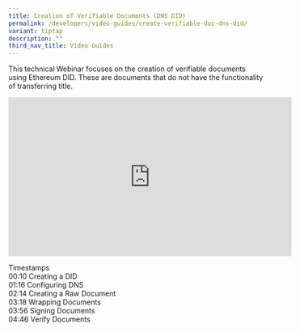 ```yaml
---
title: Creation of Verifiable Documents (DNS DID)
permalink: /developers/video-guides/create-verifiable-doc-dns-did/
variant: tiptap
description: ""
third_nav_title: Video Guides
---
```

<p>This<strong> </strong>technical<strong> </strong>Webinar focuses on the
creation of verifiable documents using Ethereum DID. These are documents
that do not have the functionality of transferring title.</p>
<p></p>
<div class="iframe-wrapper">
<iframe height="315" width="560" allowfullscreen="true" frameborder="0" src="https://www.youtube.com/embed/ml0I2EojhN4?si=vr8vI-SuUusXm0OA"></iframe>
</div>
<p></p>
<p>Timestamps
<br>00:10 Creating a DID
<br>01:16 Configuring DNS
<br>02:14 Creating a Raw Document
<br>03:18 Wrapping Documents
<br>03:56 Signing Documents
<br>04:46 Verify Documents
<br>
</p>
